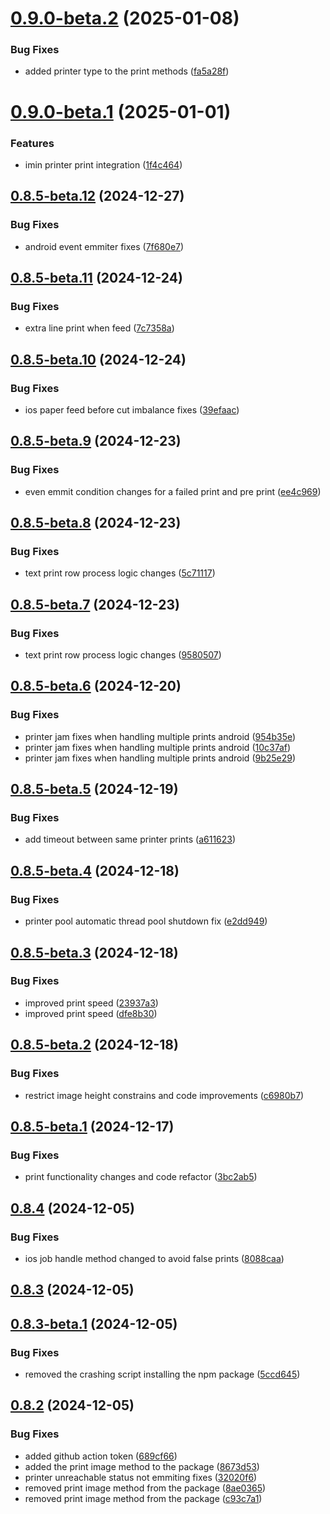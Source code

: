 # [0.9.0-beta.2](https://github.com/eatme-global/react-native-pos-thermal-printer/compare/v0.9.0-beta.1...v0.9.0-beta.2) (2025-01-08)


### Bug Fixes

* added printer type to the print methods ([fa5a28f](https://github.com/eatme-global/react-native-pos-thermal-printer/commit/fa5a28f415ca75b35b7be06e97d3717cfe8a4fa1))

# [0.9.0-beta.1](https://github.com/eatme-global/react-native-pos-thermal-printer/compare/v0.8.5-beta.12...v0.9.0-beta.1) (2025-01-01)


### Features

* imin printer print integration ([1f4c464](https://github.com/eatme-global/react-native-pos-thermal-printer/commit/1f4c46401787175defb1415aefdead84f1aae47a))

## [0.8.5-beta.12](https://github.com/eatme-global/react-native-pos-thermal-printer/compare/v0.8.5-beta.11...v0.8.5-beta.12) (2024-12-27)


### Bug Fixes

* android event emmiter fixes ([7f680e7](https://github.com/eatme-global/react-native-pos-thermal-printer/commit/7f680e7113b3364248038128bf817c06c113d57e))

## [0.8.5-beta.11](https://github.com/eatme-global/react-native-pos-thermal-printer/compare/v0.8.5-beta.10...v0.8.5-beta.11) (2024-12-24)


### Bug Fixes

* extra line print when feed ([7c7358a](https://github.com/eatme-global/react-native-pos-thermal-printer/commit/7c7358ae3c73f7ddc179c9020a10ad8bedd1239d))

## [0.8.5-beta.10](https://github.com/eatme-global/react-native-pos-thermal-printer/compare/v0.8.5-beta.9...v0.8.5-beta.10) (2024-12-24)


### Bug Fixes

* ios paper feed before cut imbalance fixes ([39efaac](https://github.com/eatme-global/react-native-pos-thermal-printer/commit/39efaac5b05f62072cb00ecfce80d3609dda03c1))

## [0.8.5-beta.9](https://github.com/eatme-global/react-native-pos-thermal-printer/compare/v0.8.5-beta.8...v0.8.5-beta.9) (2024-12-23)


### Bug Fixes

* even emmit condition changes for a failed print and pre print ([ee4c969](https://github.com/eatme-global/react-native-pos-thermal-printer/commit/ee4c969d83fbb77368dd26da36ed1a393d519809))

## [0.8.5-beta.8](https://github.com/eatme-global/react-native-pos-thermal-printer/compare/v0.8.5-beta.7...v0.8.5-beta.8) (2024-12-23)


### Bug Fixes

* text print row process logic changes ([5c71117](https://github.com/eatme-global/react-native-pos-thermal-printer/commit/5c711170358630ccb8bba60157ee4c0ab93b7f01))

## [0.8.5-beta.7](https://github.com/eatme-global/react-native-pos-thermal-printer/compare/v0.8.5-beta.6...v0.8.5-beta.7) (2024-12-23)


### Bug Fixes

* text print row process logic changes ([9580507](https://github.com/eatme-global/react-native-pos-thermal-printer/commit/9580507d66f1aa9f7ad5d8c1bb50358521c53656))

## [0.8.5-beta.6](https://github.com/eatme-global/react-native-pos-thermal-printer/compare/v0.8.5-beta.5...v0.8.5-beta.6) (2024-12-20)


### Bug Fixes

* printer jam fixes when handling multiple prints android ([954b35e](https://github.com/eatme-global/react-native-pos-thermal-printer/commit/954b35ef38018624014dfed4076d55395c918b4b))
* printer jam fixes when handling multiple prints android ([10c37af](https://github.com/eatme-global/react-native-pos-thermal-printer/commit/10c37af78e397a636f2457f69c0bb5c200f729bc))
* printer jam fixes when handling multiple prints android ([9b25e29](https://github.com/eatme-global/react-native-pos-thermal-printer/commit/9b25e29b68290c8af56fa4c069681b53b4269045))

## [0.8.5-beta.5](https://github.com/eatme-global/react-native-pos-thermal-printer/compare/v0.8.5-beta.4...v0.8.5-beta.5) (2024-12-19)


### Bug Fixes

* add timeout between same printer prints ([a611623](https://github.com/eatme-global/react-native-pos-thermal-printer/commit/a61162318ab59894b1a356fdf26e21921a91bdf0))

## [0.8.5-beta.4](https://github.com/eatme-global/react-native-pos-thermal-printer/compare/v0.8.5-beta.3...v0.8.5-beta.4) (2024-12-18)


### Bug Fixes

* printer pool automatic thread pool shutdown fix ([e2dd949](https://github.com/eatme-global/react-native-pos-thermal-printer/commit/e2dd94918e6fc23067159823dc18fcc2a2f6d013))

## [0.8.5-beta.3](https://github.com/eatme-global/react-native-pos-thermal-printer/compare/v0.8.5-beta.2...v0.8.5-beta.3) (2024-12-18)


### Bug Fixes

* improved print speed ([23937a3](https://github.com/eatme-global/react-native-pos-thermal-printer/commit/23937a35a42c8417ec0249772014bc0e7aadcd51))
* improved print speed ([dfe8b30](https://github.com/eatme-global/react-native-pos-thermal-printer/commit/dfe8b304bc7db01c51e5a3c9e162cd90662b249f))

## [0.8.5-beta.2](https://github.com/eatme-global/react-native-pos-thermal-printer/compare/v0.8.5-beta.1...v0.8.5-beta.2) (2024-12-18)


### Bug Fixes

* restrict image height constrains and code improvements ([c6980b7](https://github.com/eatme-global/react-native-pos-thermal-printer/commit/c6980b780f89131becdd4c846713833a8b2c1ee2))

## [0.8.5-beta.1](https://github.com/eatme-global/react-native-pos-thermal-printer/compare/v0.8.4...v0.8.5-beta.1) (2024-12-17)


### Bug Fixes

* print functionality changes and code refactor ([3bc2ab5](https://github.com/eatme-global/react-native-pos-thermal-printer/commit/3bc2ab5c3e624ff5c94b6db748ea0be06bd53f2a))

## [0.8.4](https://github.com/eatme-global/react-native-pos-thermal-printer/compare/v0.8.3...v0.8.4) (2024-12-05)

### Bug Fixes

- ios job handle method changed to avoid false prints ([8088caa](https://github.com/eatme-global/react-native-pos-thermal-printer/commit/8088caaad9a8b470fd88a5cb69433607113d1bb6))

## [0.8.3](https://github.com/eatme-global/react-native-pos-thermal-printer/compare/v0.8.2...v0.8.3) (2024-12-05)

## [0.8.3-beta.1](https://github.com/eatme-global/react-native-pos-thermal-printer/compare/v0.8.2...v0.8.3-beta.1) (2024-12-05)

### Bug Fixes

- removed the crashing script installing the npm package ([5ccd645](https://github.com/eatme-global/react-native-pos-thermal-printer/commit/5ccd645644995b8e7c40713427f9d875fc776ebc))

## [0.8.2](https://github.com/eatme-global/react-native-pos-thermal-printer/compare/v0.8.1...v0.8.2) (2024-12-05)

### Bug Fixes

- added github action token ([689cf66](https://github.com/eatme-global/react-native-pos-thermal-printer/commit/689cf665f37de513a80aa0b19e75dd3e339296a7))
- added the print image method to the package ([8673d53](https://github.com/eatme-global/react-native-pos-thermal-printer/commit/8673d53a81a6a5977adf9868da55c4de08d9b7be))
- printer unreachable status not emmiting fixes ([32020f6](https://github.com/eatme-global/react-native-pos-thermal-printer/commit/32020f62ee2b825a996cd007e5b54d9853b56bd6))
- removed print image method from the package ([8ae0365](https://github.com/eatme-global/react-native-pos-thermal-printer/commit/8ae03655208a3037a213961d3381d0b76860cef2))
- removed print image method from the package ([c93c7a1](https://github.com/eatme-global/react-native-pos-thermal-printer/commit/c93c7a17af6f0c58eb0a87e802bdc3734d09ca14))
